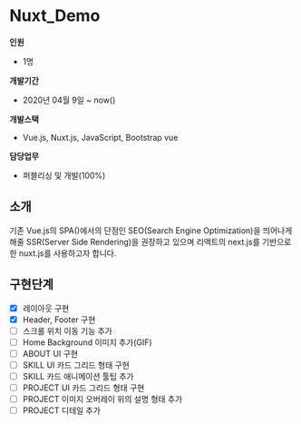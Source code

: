 # Nuxt_Demo

**인원**

  - 1명

**개발기간**

  - 2020년 04월 9일 ~ now()

**개발스택**

  - Vue.js, Nuxt.js, JavaScript, Bootstrap vue

**담당업무**
  
  - 퍼블리싱 및 개발(100%)

## 소개
기존 Vue.js의 SPA()에서의 단점인 SEO(Search Engine Optimization)을 띄어나게 해줄 
SSR(Server Side Rendering)을 권장하고 있으며 리액트의 next.js를 기반으로한 nuxt.js를 사용하고자 합니다.

## 구현단계
- [x] 레이아웃 구현
- [x] Header, Footer 구현
- [ ] 스크롤 위치 이동 기능 추가
- [ ] Home Background 이미지 추가(GIF)
- [ ] ABOUT UI 구현
- [ ] SKILL UI 카드 그리드 형태 구현
- [ ] SKILL 카드 애니메이션 툴팁 추가
- [ ] PROJECT UI 카드 그리드 형태 구현
- [ ] PROJECT 이미지 오버레이 위의 설명 형태 추가
- [ ] PROJECT 디테일 추가